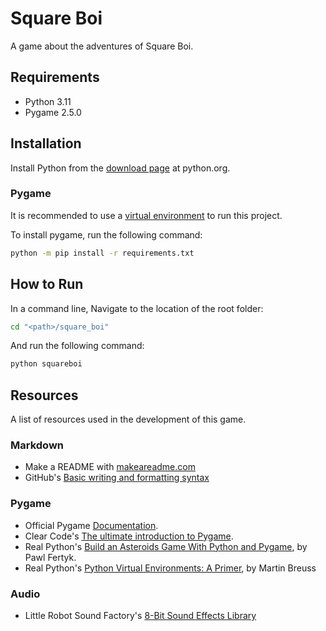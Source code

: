 # Square Boi
A game about the adventures of Square Boi.

## Requirements
- Python 3.11
- Pygame 2.5.0

## Installation
Install Python from the [download page](https://www.python.org/downloads/) at python.org.

### Pygame
It is recommended to use a [virtual environment](https://docs.python.org/3/library/venv.html) to run this project.

To install pygame, run the following command:
```bash
python -m pip install -r requirements.txt
```

## How to Run
In a command line, Navigate to the location of the root folder:
```bash
cd "<path>/square_boi"
```
And run the following command:
```bash
python squareboi
```

## Resources
A list of resources used in the development of this game.

### Markdown
- Make a README with [makeareadme.com](https://www.makeareadme.com/)
- GitHub's [Basic writing and formatting syntax](https://docs.github.com/en/get-started/writing-on-github/getting-started-with-writing-and-formatting-on-github/basic-writing-and-formatting-syntax)

### Pygame
- Official Pygame [Documentation](https://www.pygame.org/docs/).
- Clear Code's [The ultimate introduction to Pygame](https://www.youtube.com/watch?v=AY9MnQ4x3zk&t=3576s).
- Real Python's [Build an Asteroids Game With Python and Pygame](https://realpython.com/asteroids-game-python/), by Pawl Fertyk.
- Real Python's [Python Virtual Environments: A Primer](https://realpython.com/python-virtual-environments-a-primer/), by Martin Breuss

### Audio
- Little Robot Sound Factory's [8-Bit Sound Effects Library](https://opengameart.org/content/8-bit-sound-effects-library)
